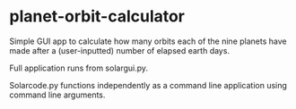 # planet-orbit-calculator


Simple GUI app to calculate how many orbits each of the nine planets have made after a (user-inputted) number of elapsed earth days.



Full application runs from solargui.py.


Solarcode.py functions independently as a command line application using command line arguments.
